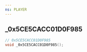 ```yaml
---
ns: PLAYER
---
```

## _0x5CE5CACC01D0F985

```c
// 0x5CE5CACC01D0F985
void _0x5CE5CACC01D0F985();
```

